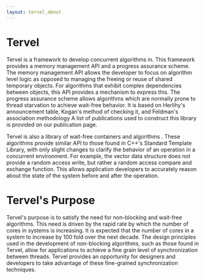 ```yaml
---
layout: tervel_about
---
```


# Tervel

Tervel is a framework to develop concurrent algorithms in.
This framework provides a memory management API and a progress assurance scheme.
The memory management API allows the developer to focus on algorithm level logic as opposed to managing the freeing or reuse of shared temporary objects.
For algorithms that exhibit complex dependencies between objects, this API provides a mechanism to express this.
The progress assurance scheme allows algorithms which are normally prone to thread starvation to achieve wait-free behavior.
It is based on Herlihy's announcement table, Kogan's method of checking it, and Feldman's association methodology
A list of publications used to construct this library is provided on our publication page.

Tervel is also a library of wait-free containers and algorithms
. These algorithms provide similar API to those found in C++'s Standard Template Library, with only slight changes to clarify the behavior of an operation in a concurrent environment.
For example, the vector data structure does not provide a random access write, but rather a random access compare and exchange function.
This allows application developers to accurately reason about the state of the system before and after the operation.

# Tervel's Purpose

Tervel's purpose is to satisfy the need for non-blocking and wait-free algorithms.
This need is driven by the rapid rate by which the number of cores in systems is increasing.
It is expected that the number of cores in a system to increase by 100 fold over the next decade.
The design principles used in the development of non-blocking algorithms, such as those found in Tervel, allow for applications to achieve a fine grain level of synchronization between threads.
Tervel provides an opportunity for designers and developers to take advantage of these fine-grained synchronization techniques.